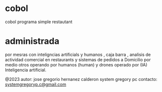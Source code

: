 # cobol
cobol  programa simple restautant  


#  administrada 

por mesras con inteligncias artificials y humanos , caja barra , analisis de actividad comercial en restaurants  y sistemas de pedidos a  Domicilio por medio otros
operando por humanos (human) y drones operado por (IA) Inteligencia artificial.

@2023  autor: jose gregorio hernanez calderon   system gregory pc 
contacto: systemgregoryp.c@gmail.com

